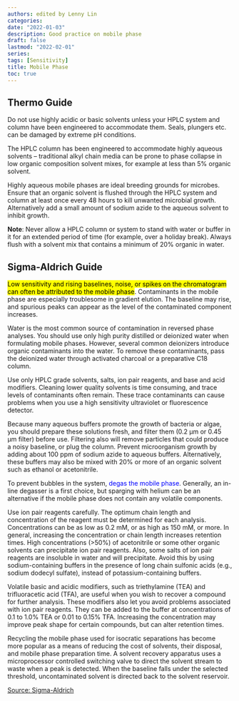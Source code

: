 ```yaml
---
authors: edited by Lenny Lin
categories: 
date: "2022-01-03"
description: Good practice on mobile phase
draft: false
lastmod: "2022-02-01"
series: 
tags: [Sensitivity]
title: Mobile Phase
toc: true
---
```



<!--more-->

## Thermo Guide  

Do not use highly acidic or basic solvents unless your HPLC system and column have been engineered to accommodate them. Seals, plungers etc. can be damaged by extreme pH conditions.  

The HPLC column has been engineered to accommodate highly aqueous solvents – traditional alkyl chain media can be prone to phase collapse in low organic composition solvent mixes, for example at less than 5% organic solvent.  

Highly aqueous mobile phases are ideal breeding grounds for microbes. Ensure that an organic solvent is flushed through the HPLC system and column at least once every 48 hours to kill unwanted microbial growth. Alternatively add a small amount of sodium azide to the aqueous solvent to inhibit growth.

<b>Note</b>: Never allow a HPLC column or system to stand with water or buffer in it for an extended period of time (for example, over a holiday break). Always flush with a solvent mix that contains a minimum of 20% organic in water.


## Sigma-Aldrich Guide

<mark>Low sensitivity and rising baselines, noise, or spikes on the chromatogram can often be attributed to the mobile phase</mark>. Contaminants in the mobile phase are especially troublesome in gradient elution. The baseline may rise, and spurious peaks can appear as the level of the contaminated component increases.

Water is the most common source of contamination in reversed phase analyses. You should use only high purity distilled or deionized water when formulating mobile phases. However, several common deionizers introduce organic contaminants into the water. To remove these contaminants, pass the deionized water through activated charcoal or a preparative C18 column.

Use only HPLC grade solvents, salts, ion pair reagents, and base and acid modifiers. Cleaning lower quality solvents is time consuming, and trace levels of contaminants often remain. These trace contaminants can cause problems when you use a high sensitivity ultraviolet or fluorescence detector.

Because many aqueous buffers promote the growth of bacteria or algae, you should prepare these solutions fresh, and filter them (0.2 μm or 0.45 μm filter) before use. Filtering also will remove particles that could produce a noisy baseline, or plug the column. Prevent microorganism growth by adding about 100 ppm of sodium azide to aqueous buffers. Alternatively, these buffers may also be mixed with 20% or more of an organic solvent such as ethanol or acetonitrile.

To prevent bubbles in the system, <font color ="blue">degas the mobile phase</font>. Generally, an in-line degasser is a first choice, but sparging with helium can be an alternative if the mobile phase does not contain any volatile components.

Use ion pair reagents carefully. The optimum chain length and concentration of the reagent must be determined for each analysis. Concentrations can be as low as 0.2 mM, or as high as 150 mM, or more. In general, increasing the concentration or chain length increases retention times. High concentrations (>50%) of acetonitrile or some other organic solvents can precipitate ion pair reagents. Also, some salts of ion pair reagents are insoluble in water and will precipitate. Avoid this by using sodium-containing buffers in the presence of long chain sulfonic acids (e.g., sodium dodecyl sulfate), instead of potassium-containing buffers.

Volatile basic and acidic modifiers, such as triethylamine (TEA) and trifluoracetic acid (TFA), are useful when you wish to recover a compound for further analysis. These modifiers also let you avoid problems associated with ion pair reagents. They can be added to the buffer at concentrations of 0.1 to 1.0% TEA or 0.01 to 0.15% TFA. Increasing the concentration may improve peak shape for certain compounds, but can alter retention times.

Recycling the mobile phase used for isocratic separations has become more popular as a means of reducing the cost of solvents, their disposal, and mobile phase preparation time. A solvent recovery apparatus uses a microprocessor controlled switching valve to direct the solvent stream to waste when a peak is detected. When the baseline falls under the selected threshold, uncontaminated solvent is directed back to the solvent reservoir.  

[Source: Sigma-Aldrich](https://www.sigmaaldrich.com/CA/en/technical-documents/technical-article/analytical-chemistry/small-molecule-hplc/hplc-troubleshooting-guide?gclid=Cj0KCQiA_8OPBhDtARIsAKQu0gYR2a-bKGOUhDIj6CVZCut9t27HPzLqFqcyZBg51Yp8La_Ecue7cw0aAkZDEALw_wcB#table1)

